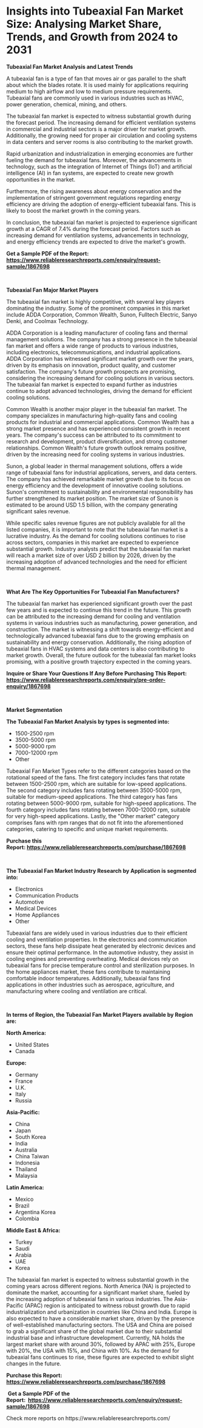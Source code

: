 <p><h1>Insights into Tubeaxial Fan Market Size: Analysing Market Share, Trends, and Growth from 2024 to 2031</h1></p><p><strong>Tubeaxial Fan Market Analysis and Latest Trends</strong></p>
<p><p>A tubeaxial fan is a type of fan that moves air or gas parallel to the shaft about which the blades rotate. It is used mainly for applications requiring medium to high airflow and low to medium pressure requirements. Tubeaxial fans are commonly used in various industries such as HVAC, power generation, chemical, mining, and others.</p><p>The tubeaxial fan market is expected to witness substantial growth during the forecast period. The increasing demand for efficient ventilation systems in commercial and industrial sectors is a major driver for market growth. Additionally, the growing need for proper air circulation and cooling systems in data centers and server rooms is also contributing to the market growth.</p><p>Rapid urbanization and industrialization in emerging economies are further fueling the demand for tubeaxial fans. Moreover, the advancements in technology, such as the integration of Internet of Things (IoT) and artificial intelligence (AI) in fan systems, are expected to create new growth opportunities in the market.</p><p>Furthermore, the rising awareness about energy conservation and the implementation of stringent government regulations regarding energy efficiency are driving the adoption of energy-efficient tubeaxial fans. This is likely to boost the market growth in the coming years.</p><p>In conclusion, the tubeaxial fan market is projected to experience significant growth at a CAGR of 7.4% during the forecast period. Factors such as increasing demand for ventilation systems, advancements in technology, and energy efficiency trends are expected to drive the market's growth.</p></p>
<p><strong>Get a Sample PDF of the Report:&nbsp; <a href="https://www.reliableresearchreports.com/enquiry/request-sample/1867698">https://www.reliableresearchreports.com/enquiry/request-sample/1867698</a></strong></p>
<p>&nbsp;</p>
<p><strong>Tubeaxial Fan Major Market Players</strong></p>
<p><p>The tubeaxial fan market is highly competitive, with several key players dominating the industry. Some of the prominent companies in this market include ADDA Corporation, Common Wealth, Sunon, Fulltech Electric, Sanyo Denki, and Coolmax Technology.</p><p>ADDA Corporation is a leading manufacturer of cooling fans and thermal management solutions. The company has a strong presence in the tubeaxial fan market and offers a wide range of products to various industries, including electronics, telecommunications, and industrial applications. ADDA Corporation has witnessed significant market growth over the years, driven by its emphasis on innovation, product quality, and customer satisfaction. The company's future growth prospects are promising, considering the increasing demand for cooling solutions in various sectors. The tubeaxial fan market is expected to expand further as industries continue to adopt advanced technologies, driving the demand for efficient cooling solutions.</p><p>Common Wealth is another major player in the tubeaxial fan market. The company specializes in manufacturing high-quality fans and cooling products for industrial and commercial applications. Common Wealth has a strong market presence and has experienced consistent growth in recent years. The company's success can be attributed to its commitment to research and development, product diversification, and strong customer relationships. Common Wealth's future growth outlook remains positive, driven by the increasing need for cooling systems in various industries.</p><p>Sunon, a global leader in thermal management solutions, offers a wide range of tubeaxial fans for industrial applications, servers, and data centers. The company has achieved remarkable market growth due to its focus on energy efficiency and the development of innovative cooling solutions. Sunon's commitment to sustainability and environmental responsibility has further strengthened its market position. The market size of Sunon is estimated to be around USD 1.5 billion, with the company generating significant sales revenue.</p><p>While specific sales revenue figures are not publicly available for all the listed companies, it is important to note that the tubeaxial fan market is a lucrative industry. As the demand for cooling solutions continues to rise across sectors, companies in this market are expected to experience substantial growth. Industry analysts predict that the tubeaxial fan market will reach a market size of over USD 2 billion by 2026, driven by the increasing adoption of advanced technologies and the need for efficient thermal management.</p></p>
<p>&nbsp;</p>
<p><strong>What Are The Key Opportunities For Tubeaxial Fan Manufacturers?</strong></p>
<p><p>The tubeaxial fan market has experienced significant growth over the past few years and is expected to continue this trend in the future. This growth can be attributed to the increasing demand for cooling and ventilation systems in various industries such as manufacturing, power generation, and construction. The market is witnessing a shift towards energy-efficient and technologically advanced tubeaxial fans due to the growing emphasis on sustainability and energy conservation. Additionally, the rising adoption of tubeaxial fans in HVAC systems and data centers is also contributing to market growth. Overall, the future outlook for the tubeaxial fan market looks promising, with a positive growth trajectory expected in the coming years.</p></p>
<p><strong>Inquire or Share Your Questions If Any Before Purchasing This Report: <a href="https://www.reliableresearchreports.com/enquiry/pre-order-enquiry/1867698">https://www.reliableresearchreports.com/enquiry/pre-order-enquiry/1867698</a></strong></p>
<p>&nbsp;</p>
<p><strong>Market Segmentation</strong></p>
<p><strong>The Tubeaxial Fan Market Analysis by types is segmented into:</strong></p>
<p><ul><li>1500-2500 rpm</li><li>3500-5000 rpm</li><li>5000-9000 rpm</li><li>7000-12000 rpm</li><li>Other</li></ul></p>
<p><p>Tubeaxial Fan Market Types refer to the different categories based on the rotational speed of the fans. The first category includes fans that rotate between 1500-2500 rpm, which are suitable for low-speed applications. The second category includes fans rotating between 3500-5000 rpm, suitable for medium-speed applications. The third category has fans rotating between 5000-9000 rpm, suitable for high-speed applications. The fourth category includes fans rotating between 7000-12000 rpm, suitable for very high-speed applications. Lastly, the "Other market" category comprises fans with rpm ranges that do not fit into the aforementioned categories, catering to specific and unique market requirements.</p></p>
<p><strong>Purchase this Report:&nbsp;<a href="https://www.reliableresearchreports.com/purchase/1867698">https://www.reliableresearchreports.com/purchase/1867698</a></strong></p>
<p>&nbsp;</p>
<p><strong>The Tubeaxial Fan Market Industry Research by Application is segmented into:</strong></p>
<p><ul><li>Electronics</li><li>Communication Products</li><li>Automotive</li><li>Medical Devices</li><li>Home Appliances</li><li>Other</li></ul></p>
<p><p>Tubeaxial fans are widely used in various industries due to their efficient cooling and ventilation properties. In the electronics and communication sectors, these fans help dissipate heat generated by electronic devices and ensure their optimal performance. In the automotive industry, they assist in cooling engines and preventing overheating. Medical devices rely on tubeaxial fans for precise temperature control and sterilization purposes. In the home appliances market, these fans contribute to maintaining comfortable indoor temperatures. Additionally, tubeaxial fans find applications in other industries such as aerospace, agriculture, and manufacturing where cooling and ventilation are critical.</p></p>
<p>&nbsp;</p>
<p><strong>In terms of Region, the Tubeaxial Fan Market Players available by Region are:</strong></p>
<p>
    <p> <strong> North America: </strong>
        <ul>
            <li>United States</li>
            <li>Canada</li>
        </ul>
        </p> 
    <p> <strong> Europe: </strong>
        <ul>
            <li>Germany</li>
            <li>France</li>
            <li>U.K.</li>
            <li>Italy</li>
            <li>Russia</li>
        </ul>
        </p> 
    <p> <strong> Asia-Pacific: </strong>
        <ul>
            <li>China</li>
            <li>Japan</li>
            <li>South Korea</li>
            <li>India</li>
            <li>Australia</li>
            <li>China Taiwan</li>
            <li>Indonesia</li>
            <li>Thailand</li>
            <li>Malaysia</li>
        </ul>
        </p> 
    <p> <strong> Latin America: </strong>
        <ul>
            <li>Mexico</li>
            <li>Brazil</li>
            <li>Argentina Korea</li>
            <li>Colombia</li>
        </ul>
        </p> 
    <p> <strong> Middle East & Africa: </strong>
        <ul>
            <li>Turkey</li>
            <li>Saudi</li>
            <li>Arabia</li>
            <li>UAE</li>
            <li>Korea</li>
        </ul>
    </p>
    </p>
<p><p>The tubeaxial fan market is expected to witness substantial growth in the coming years across different regions. North America (NA) is projected to dominate the market, accounting for a significant market share, fueled by the increasing adoption of tubeaxial fans in various industries. The Asia-Pacific (APAC) region is anticipated to witness robust growth due to rapid industrialization and urbanization in countries like China and India. Europe is also expected to have a considerable market share, driven by the presence of well-established manufacturing sectors. The USA and China are poised to grab a significant share of the global market due to their substantial industrial base and infrastructure development. Currently, NA holds the largest market share with around 30%, followed by APAC with 25%, Europe with 20%, the USA with 15%, and China with 10%. As the demand for tubeaxial fans continues to rise, these figures are expected to exhibit slight changes in the future.</p></p>
<p><strong>Purchase this Report: <a href="https://www.reliableresearchreports.com/purchase/1867698">https://www.reliableresearchreports.com/purchase/1867698</a></strong></p>
<p>&nbsp;<strong>Get a Sample PDF of the Report:&nbsp;&nbsp;<a href="https://www.reliableresearchreports.com/enquiry/request-sample/1867698">https://www.reliableresearchreports.com/enquiry/request-sample/1867698</a></strong></p>
<p><strong></strong></p>
<p>Check more reports on https://www.reliableresearchreports.com/</p>